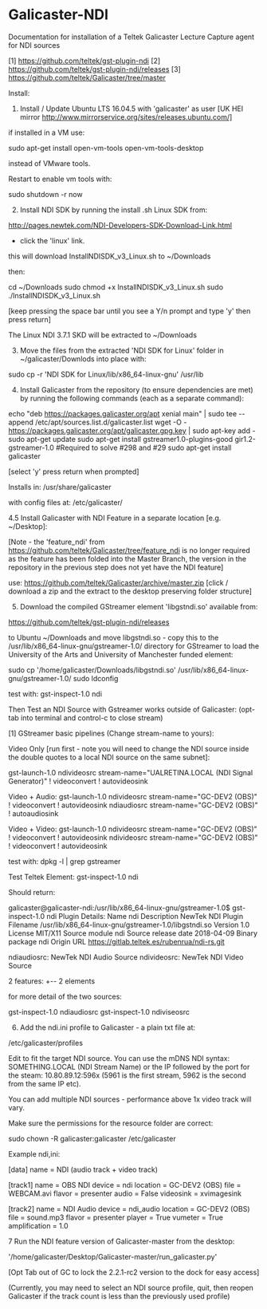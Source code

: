 # Galicaster-NDI
Documentation for installation of a Teltek Galicaster Lecture Capture agent for NDI sources

[1] https://github.com/teltek/gst-plugin-ndi
[2] https://github.com/teltek/gst-plugin-ndi/releases
[3] https://github.com/teltek/Galicaster/tree/master


Install:

1. Install / Update Ubuntu LTS 16.04.5 with 'galicaster' as user [UK HEI mirror http://www.mirrorservice.org/sites/releases.ubuntu.com/] 

if installed in a VM use: 

sudo apt-get install open-vm-tools open-vm-tools-desktop 

instead of VMware tools.

Restart to enable vm tools with:

sudo shutdown -r now


2. Install NDI SDK by running the install .sh Linux SDK from:
 
http://pages.newtek.com/NDI-Developers-SDK-Download-Link.html 
- click the 'linux' link.

this will download InstallNDISDK_v3_Linux.sh to ~/Downloads

then:

cd ~/Downloads
sudo chmod +x InstallNDISDK_v3_Linux.sh
sudo ./InstallNDISDK_v3_Linux.sh

[keep pressing the space bar until you see a Y/n prompt and type 'y' then press return]

The Linux NDI 3.7.1 SKD will be extracted to ~/Downloads 

3. Move the files from the extracted 'NDI SDK for Linux' folder in ~/galicaster/Downlods into place with:

sudo cp -r 'NDI SDK for Linux/lib/x86_64-linux-gnu' /usr/lib


4. Install Galicaster from the repository (to ensure dependencies are met) by running the following commands (each as a separate command):

echo "deb https://packages.galicaster.org/apt xenial main" | sudo tee --append /etc/apt/sources.list.d/galicaster.list
wget -O - https://packages.galicaster.org/apt/galicaster.gpg.key  | sudo apt-key add -
sudo apt-get update
sudo apt-get install gstreamer1.0-plugins-good gir1.2-gstreamer-1.0 #Required to solve #298 and #29
sudo apt-get install galicaster

[select 'y' press return when prompted]

Installs in: 
/usr/share/galicaster 

with config files at: 
/etc/galicaster/


4.5 Install Galicaster with NDI Feature in a separate location [e.g. ~/Desktop]:

[Note - the 'feature_ndi' from https://github.com/teltek/Galicaster/tree/feature_ndi is no longer required as the feature has been folded into the Master Branch, the version in the repository in the previous step does not yet have the NDI feature] 

use:
https://github.com/teltek/Galicaster/archive/master.zip
[click / download a zip and the extract to the desktop preserving folder structure]


5. Download the compiled GStreamer element 'libgstndi.so' available from: 

https://github.com/teltek/gst-plugin-ndi/releases 

to Ubuntu ~/Downloads and move libgstndi.so - copy this to the /usr/lib/x86_64-linux-gnu/gstreamer-1.0/ directory for GStreamer to load the University of the Arts and University of Manchester funded element:

sudo cp '/home/galicaster/Downloads/libgstndi.so'  /usr/lib/x86_64-linux-gnu/gstreamer-1.0/
sudo ldconfig

test with:
gst-inspect-1.0 ndi

Then Test an NDI Source with Gstreamer works outside of Galicaster:
(opt-tab into terminal and control-c to close stream)

[1] GStreamer basic pipelines (Change stream-name to yours):

Video Only [run first - note you will need to change the NDI source inside the double quotes to a local NDI source on the same subnet]:

gst-launch-1.0 ndivideosrc stream-name="UALRETINA.LOCAL (NDI Signal Generator)" ! videoconvert ! autovideosink

Video + Audio:
gst-launch-1.0 ndivideosrc stream-name="GC-DEV2 (OBS)" ! videoconvert ! autovideosink ndiaudiosrc stream-name="GC-DEV2 (OBS)" ! autoaudiosink

Video + Video:
gst-launch-1.0 ndivideosrc stream-name="GC-DEV2 (OBS)" ! videoconvert ! autovideosink ndivideosrc stream-name="GC-DEV2 (OBS)" ! videoconvert ! autovideosink

test with: 
dpkg -l | grep gstreamer


Test Teltek Element:
gst-inspect-1.0 ndi

Should return:

galicaster@galicaster-ndi:/usr/lib/x86_64-linux-gnu/gstreamer-1.0$ gst-inspect-1.0 ndi
Plugin Details:
  Name                     ndi
  Description              NewTek NDI Plugin
  Filename                 /usr/lib/x86_64-linux-gnu/gstreamer-1.0/libgstndi.so
  Version                  1.0
  License                  MIT/X11
  Source module            ndi
  Source release date      2018-04-09
  Binary package           ndi
  Origin URL               https://gitlab.teltek.es/rubenrua/ndi-rs.git

  ndiaudiosrc: NewTek NDI Audio Source
  ndivideosrc: NewTek NDI Video Source

  2 features:
  +-- 2 elements


for more detail of the two sources:

gst-inspect-1.0 ndiaudiosrc
gst-inspect-1.0 ndiviseosrc





6. Add the ndi.ini profile to Galicaster - a plain txt file at:

/etc/galicaster/profiles

Edit to fit the target NDI source. You can use the mDNS NDI syntax: SOMETHING.LOCAL (NDI Stream Name) 
or the IP followed by the port for the steam: 10.80.89.12:596x (5961 is the first stream, 5962 is the second from the same IP etc).

You can add multiple NDI sources - performance above 1x video track will vary. 

Make sure the permissions for the resource folder are correct:

sudo chown -R galicaster:galicaster /etc/galicaster

Example ndi,ini:


[data]
name = NDI (audio track + video track)

[track1]
name = OBS NDI
device = ndi
location = GC-DEV2 (OBS)
file = WEBCAM.avi
flavor = presenter
audio = False
videosink = xvimagesink

[track2]
name = NDI Audio
device = ndi_audio
location = GC-DEV2 (OBS)
file = sound.mp3
flavor = presenter
player = True
vumeter = True
amplification = 1.0


7 Run the NDI feature version of Galicaster-master from the desktop:

'/home/galicaster/Desktop/Galicaster-master/run_galicaster.py'

[Opt Tab out of GC to lock the 2.2.1-rc2 version to the dock for easy access]

(Currently, you may need to select an NDI source profile, quit, then reopen Galicaster if the track count is less than the previously used profile)


